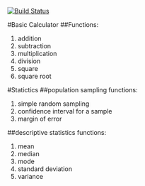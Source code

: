 [![Build Status](https://travis-ci.com/huisonice668/is218_project_02.svg?branch=master)](https://travis-ci.com/huisonice668/is218_project_02)


#Basic Calculator
##Functions:
1. addition
2. subtraction
3. multiplication
4. division
5. square
6. square root

#Statictics
##population sampling functions:
1. simple random sampling
2. confidence interval for a sample
3. margin of error


##descriptive statistics functions:
1. mean
2. median
3. mode
4. standard deviation
5. variance

